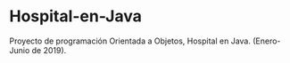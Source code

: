 # Hospital-en-Java
Proyecto de programación Orientada a Objetos, Hospital en Java. (Enero-Junio de 2019).
